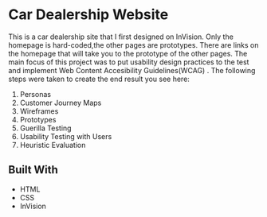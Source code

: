# Car Dealership Website

This is a car dealership site that I first designed on InVision. Only the homepage is hard-coded,the other pages are prototypes. There are links on the homepage that will take you to the prototype of the other pages. 
The main focus of this project was to put usability design practices to the test and implement Web Content Accesibility Guidelines(WCAG) . The following steps were taken to  create the end result you see here: 

  1. Personas
  2. Customer Journey Maps
  3. Wireframes
  4. Prototypes
  5. Guerilla Testing
  6. Usability Testing with Users
  7. Heuristic Evaluation

## Built With

- HTML
- CSS
- InVision
